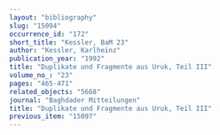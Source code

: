 ```yaml
---
layout: "bibliography"
slug: "15094"
occurrence_id: "172"
short_title: "Kessler, BaM 23"
author: "Kessler, Karlheinz"
publication_year: "1992"
title: "Duplikate und Fragmente aus Uruk, Teil III"
volume_no_: "23"
pages: "465-471"
related_objects: "5668"
journal: "Baghdader Mitteilungen"
title: "Duplikate und Fragmente aus Uruk, Teil III"
previous_item: "15097"
---
```

